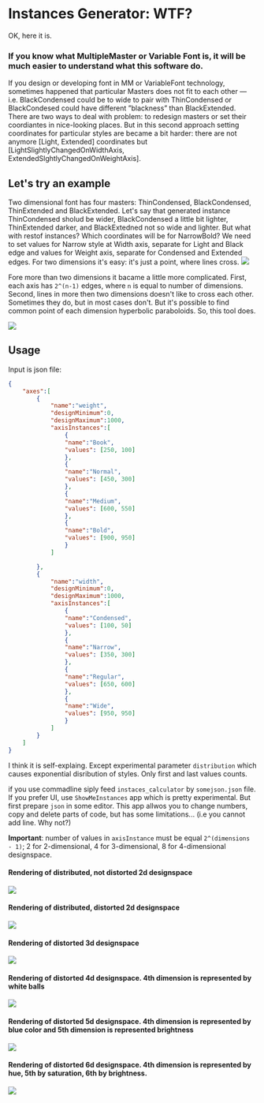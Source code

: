#  Instances Generator: WTF?

OK, here it is. 

### If you know what MultipleMaster or Variable Font is, it will be much easier to understand what this software do.

If you design or developing font in MM or VariableFont technology, sometimes happened that particular Masters does not fit to each other — i.e. BlackCondensed could be to wide to pair with ThinCondensed or BlackCondesed could have different ”blackness” than BlackExtended. 
There are two ways to deal with problem: to redesign masters or set their coordiantes in nice-looking places. 
But in this second approach setting coordinates for particular styles are became a bit harder: there are not anymore [Light, Extended] coordinates but [LightSlightlyChangedOnWidthAxis, ExtendedSlghtlyChangedOnWeightAxis]. 
## Let's try an example
Two dimensional font has four masters: ThinCondensed, BlackCondensed, ThinExtended and BlackExtended.
Let's say that generated instance ThinCondensed sholud be wider, BlackCondensed a little bit lighter, ThinExtended darker, and BlackExtedned not so wide and lighter. But what with restof instances? Which coordinates will be for NarrowBold? We need to set values for Narrow style at Width axis, separate for Light and Black edge and values for Weight axis, separate for Condensed and Extended edges. For two dimensions it's easy: it's just a point, where lines cross.
![](./exp01.png)

Fore more than two dimensions it bacame a little more complicated. First, each axis has `2^(n-1)` edges, where `n` is equal to number of dimensions. Second, lines in more then two dimensions doesn't like to cross each other. Sometimes they do, but in most cases don't. But it's possible to find common point of each dimension hyperbolic paraboloids. So, this tool does.

![](./exp02.png)

## Usage
Input is json file:
```json
{
	"axes":[
		{
			"name":"weight",
			"designMinimum":0,
			"designMaximum":1000,
			"axisInstances":[
				{
				"name":"Book",
				"values": [250, 100]
				},
				{
				"name":"Normal",
				"values": [450, 300]
				},
				{
				"name":"Medium",
				"values": [600, 550]
				},
				{
				"name":"Bold",
				"values": [900, 950]
				}
			]

		},
		{
			"name":"width",
			"designMinimum":0,
			"designMaximum":1000,
			"axisInstances":[
				{
				"name":"Condensed",
				"values": [100, 50]
				},
				{
				"name":"Narrow",
				"values": [350, 300]
				},
				{
				"name":"Regular",
				"values": [650, 600]
				},
				{
				"name":"Wide",
				"values": [950, 950]
				}
			]
		}
	]
}
```
I think it is self-explaing. Except experimental parameter `distribution` which causes exponential disribution of styles. Only first and last values counts.

if you use commadline siply feed `instaces_calculator` by `somejson.json` file.
If you prefer UI, use `ShowMeInstances` app which is pretty experimental. But first prepare `json` in some editor. This app allwos you to change numbers, copy and delete parts of code, but has some limitations... (i.e you cannot add line. Why not?) 

__Important__: number of values in `axisInstance` must be equal `2^(dimensions - 1)`; 2 for 2-dimensional, 4 for 3-dimensional, 8 for 4-dimensional designspace.
#### Rendering of distributed, not distorted 2d designspace
![](./exp03.png)
#### Rendering of distributed, distorted 2d designspace
![](./exp03a.png)
#### Rendering of distorted 3d designspace
![](./exp04.png)
#### Rendering of distorted 4d designspace. 4th dimension is represented by white balls
![](./exp05.png)
#### Rendering of distorted 5d designspace. 4th dimension is represented by blue color and 5th dimension is represented brightness
![](./exp06.png)
#### Rendering of distorted 6d designspace. 4th dimension is represented by hue,  5th by saturation, 6th by brightness.
![](./exp07.png)


